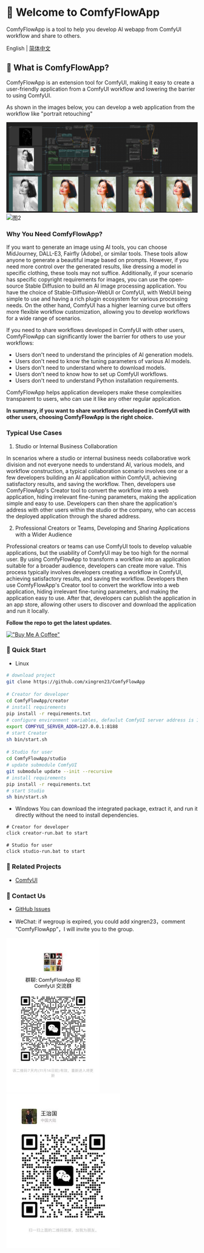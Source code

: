 
# 📌 Welcome to ComfyFlowApp

ComfyFlowApp is a tool to help you develop AI webapp from ComfyUI workflow and share to others.

English | [简体中文](./README_zh-CN.md)

## 📌 What is ComfyFlowApp?
ComfyFlowApp is an extension tool for ComfyUI, making it easy to create a user-friendly application from a ComfyUI workflow and lowering the barrier to using ComfyUI.

As shown in the images below, you can develop a web application from the workflow like "portrait retouching"

![图1](docs/images/demo-workflow.png)
![图2](docs/images/demo-webapp.png)

### Why You Need ComfyFlowApp?
If you want to generate an image using AI tools, you can choose MidJourney, DALL-E3, Fairfly (Adobe), or similar tools. These tools allow anyone to generate a beautiful image based on prompts. However, if you need more control over the generated results, like dressing a model in specific clothing, these tools may not suffice. Additionally, if your scenario has specific copyright requirements for images, you can use the open-source Stable Diffusion to build an AI image processing application. You have the choice of Stable-Diffusion-WebUI or ComfyUI, with WebUI being simple to use and having a rich plugin ecosystem for various processing needs. On the other hand, ComfyUI has a higher learning curve but offers more flexible workflow customization, allowing you to develop workflows for a wide range of scenarios.

If you need to share workflows developed in ComfyUI with other users, ComfyFlowApp can significantly lower the barrier for others to use your workflows:

- Users don't need to understand the principles of AI generation models.
- Users don't need to know the tuning parameters of various AI models.
- Users don't need to understand where to download models.
- Users don't need to know how to set up ComfyUI workflows.
- Users don't need to understand Python installation requirements.

ComfyFlowApp helps application developers make these complexities transparent to users, who can use it like any other regular application.

**In summary, if you want to share workflows developed in ComfyUI with other users, choosing ComfyFlowApp is the right choice.**

### Typical Use Cases
1) Studio or Internal Business Collaboration

In scenarios where a studio or internal business needs collaborative work division and not everyone needs to understand AI, various models, and workflow construction, a typical collaboration scenario involves one or a few developers building an AI application within ComfyUI, achieving satisfactory results, and saving the workflow. Then, developers use ComfyFlowApp's Creator tool to convert the workflow into a web application, hiding irrelevant fine-tuning parameters, making the application simple and easy to use. Developers can then share the application's address with other users within the studio or the company, who can access the deployed application through the shared address.

2) Professional Creators or Teams, Developing and Sharing Applications with a Wider Audience

Professional creators or teams can use ComfyUI tools to develop valuable applications, but the usability of ComfyUI may be too high for the normal user. By using ComfyFlowApp to transform a workflow into an application suitable for a broader audience, developers can create more value. This process typically involves developers creating a workflow in ComfyUI, achieving satisfactory results, and saving the workflow. Developers then use ComfyFlowApp's Creator tool to convert the workflow into a web application, hiding irrelevant fine-tuning parameters, and making the application easy to use. After that, developers can publish the application in an app store, allowing other users to discover and download the application and run it locally.


**Follow the repo to get the latest updates.**

[!["Buy Me A Coffee"](https://www.buymeacoffee.com/assets/img/custom_images/orange_img.png)](https://www.buymeacoffee.com/comfyflow)

### 📌 Quick Start
- Linux
```bash
# download project
git clone https://github.com/xingren23/ComfyFlowApp

# Creator for developer
cd ComfyFlowApp/creator
# install requirements
pip install -r requirements.txt
# configure environment variables, defaulut ComfyUI server address is 127.0.0.1:8188
export COMFYUI_SERVER_ADDR=127.0.0.1:8188
# start Creator
sh bin/start.sh

# Studio for user
cd ComfyFlowApp/studio
# update submodule ComfyUI
git submodule update --init --recursive
# install requirements
pip install -r requirements.txt
# start Studio
sh bin/start.sh
```

- Windows
You can download the integrated package, extract it, and run it directly without the need to install dependencies.
```base
# Creator for developer
click creator-run.bat to start

# Studio for user
click studio-run.bat to start
```

       
### 📌 Related Projects
- [ComfyUI](https://github.com/comfyanonymous/ComfyUI)

### 📌 Contact Us
- [GitHub Issues](https://github.com/xingren23/ComfyWorkflowApp/issues)

- WeChat: if wegroup is expired, you could add xingren23，comment “ComfyFlowApp”，I will invite you to the group.

![alt-text-1](docs/images/WechatGroup.jpg "title-1") ![alt-text-2](docs/images/wechat-xingren23.jpg "title-2")